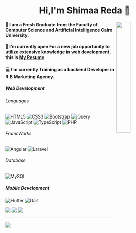 <h1 align='center'> Hi,I'm Shimaa Reda 👋 </h1>

<div>
  <img align="right" src="https://user-images.githubusercontent.com/63050133/156676671-d5b2e362-97d4-4404-9447-dd71ddfea82f.gif" width="30%"/> 
  <h4>🏫 I am a Fresh Graduate from the Faculty of Computer Science and Artificial Intelligence Cairo University.</h4>
  <h4>🌱 I’m currently open For a new job opportunity to utilize extensive knowledge in web development, this is <a href="https://drive.google.com/file/d/1UYRPjiAWqd8p-L0acVgCyvOKpBhBZgz5/view?usp=sharing">My Resume</a>.</h4>
  <h4>💻 I’m currently Training as a backend Developer in R.B Marketing Agency.</h4>  
</div>

<h5>Web Development</h5>

<h6>Languages</h6>

![HTML5](https://img.shields.io/badge/html5-%23E34F26.svg?style=flat&logo=html5&logoColor=white) ![CSS3](https://img.shields.io/badge/css3-%231572B6.svg?style=flat&logo=css3&logoColor=white) ![Bootstrap](https://img.shields.io/badge/bootstrap-%23563D7C.svg?style=flat&logo=bootstrap&logoColor=white) ![jQuery](https://img.shields.io/badge/jquery-%230769AD.svg?style=flat&logo=jquery&logoColor=white) ![JavaScript](https://img.shields.io/badge/javascript-%23323330.svg?style=flat&logo=javascript&logoColor=%23F7DF1E) ![TypeScript](https://img.shields.io/badge/typescript-%23007ACC.svg?style=flat&logo=typescript&logoColor=white) ![PHP](https://img.shields.io/badge/php-%23777BB4.svg?style=flat&logo=php&logoColor=white)

<h6>FrameWorks</h6>

![Angular](https://img.shields.io/badge/angular-%23DD0031.svg?style=flat&logo=angular&logoColor=white) 
![Laravel](https://img.shields.io/badge/laravel-%23FF2D20.svg?style=flat&logo=laravel&logoColor=white) 

<h6>Database</h6>

![MySQL](https://img.shields.io/badge/mysql-%2300f.svg?style=flat&logo=mysql&logoColor=white)

<h5>Mobile Development</h5>

![Flutter](https://img.shields.io/badge/Flutter-%2302569B.svg?style=for-the-badge&logo=Flutter&logoColor=white)
![Dart](https://img.shields.io/badge/dart-%230175C2.svg?style=for-the-badge&logo=dart&logoColor=white)


<!-- 
<h4>🔧 Languages & Tools</h4> -->

![](https://github-readme-stats.vercel.app/api?username=Shimaa-reda&theme=dark&hide_border=false&include_all_commits=true&count_private=true)
![](https://github-readme-streak-stats.herokuapp.com/?user=Shimaa-reda&theme=dark&hide_border=false)
![](https://github-readme-stats.vercel.app/api/top-langs/?username=Shimaa-reda&theme=dark&hide_border=false&include_all_commits=true&count_private=true&layout=compact)

---
[![](https://visitcount.itsvg.in/api?id=Shimaa-reda&icon=0&color=0)](https://visitcount.itsvg.in)
<!--
**Shimaa-reda/Shimaa-reda** is a ✨ _special_ ✨ repository because its `README.md` (this file) appears on your GitHub profile.

Here are some ideas to get you started:

- 🔭 I’m currently working with...
- 🌱  I’m currently open for: new job opportunity, this is MY RESUME.
- 📫 How to reach me: ...
- 😄 Always learning new things
- ⚡ Doing my best

-->
